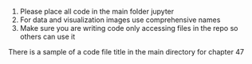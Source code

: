 1. Please place all code in the main folder jupyter
2. For data and visualization images use comprehensive names
3. Make sure you are writing code only accessing files in the repo so others can use it

There is a sample of a code file title in the main directory for chapter 47
